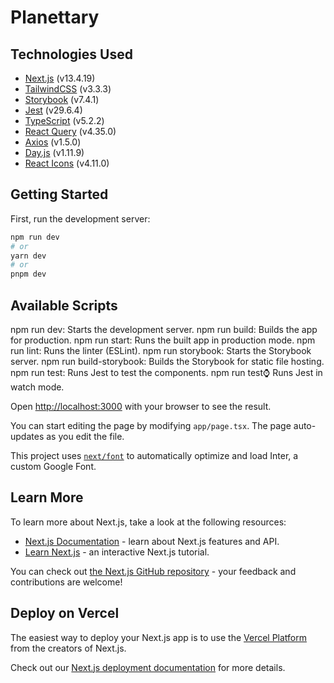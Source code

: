 # Planettary


## Technologies Used

- [Next.js](https://nextjs.org/) (v13.4.19)
- [TailwindCSS](https://tailwindcss.com/) (v3.3.3)
- [Storybook](https://storybook.js.org/) (v7.4.1)
- [Jest](https://jestjs.io/) (v29.6.4)
- [TypeScript](https://www.typescriptlang.org/) (v5.2.2)
- [React Query](https://react-query.tanstack.com/) (v4.35.0)
- [Axios](https://axios-http.com/) (v1.5.0)
- [Day.js](https://day.js.org/) (v1.11.9)
- [React Icons](https://react-icons.github.io/react-icons/) (v4.11.0)

## Getting Started

First, run the development server:

```bash
npm run dev
# or
yarn dev
# or
pnpm dev
```
## Available Scripts

npm run dev: Starts the development server.
npm run build: Builds the app for production.
npm run start: Runs the built app in production mode.
npm run lint: Runs the linter (ESLint).
npm run storybook: Starts the Storybook server.
npm run build-storybook: Builds the Storybook for static file hosting.
npm run test: Runs Jest to test the components.
npm run test:watch: Runs Jest in watch mode.

Open [http://localhost:3000](http://localhost:3000) with your browser to see the result.

You can start editing the page by modifying `app/page.tsx`. The page auto-updates as you edit the file.

This project uses [`next/font`](https://nextjs.org/docs/basic-features/font-optimization) to automatically optimize and load Inter, a custom Google Font.

## Learn More

To learn more about Next.js, take a look at the following resources:

- [Next.js Documentation](https://nextjs.org/docs) - learn about Next.js features and API.
- [Learn Next.js](https://nextjs.org/learn) - an interactive Next.js tutorial.

You can check out [the Next.js GitHub repository](https://github.com/vercel/next.js/) - your feedback and contributions are welcome!

## Deploy on Vercel

The easiest way to deploy your Next.js app is to use the [Vercel Platform](https://vercel.com/new?utm_medium=default-template&filter=next.js&utm_source=create-next-app&utm_campaign=create-next-app-readme) from the creators of Next.js.

Check out our [Next.js deployment documentation](https://nextjs.org/docs/deployment) for more details.
